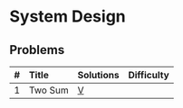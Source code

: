 # System Design

## Problems

\# | Title | Solutions | Difficulty
:-- | :-------- | :-- | :----: |
1|Two Sum|[V](/js/src/two-sum.js)|
